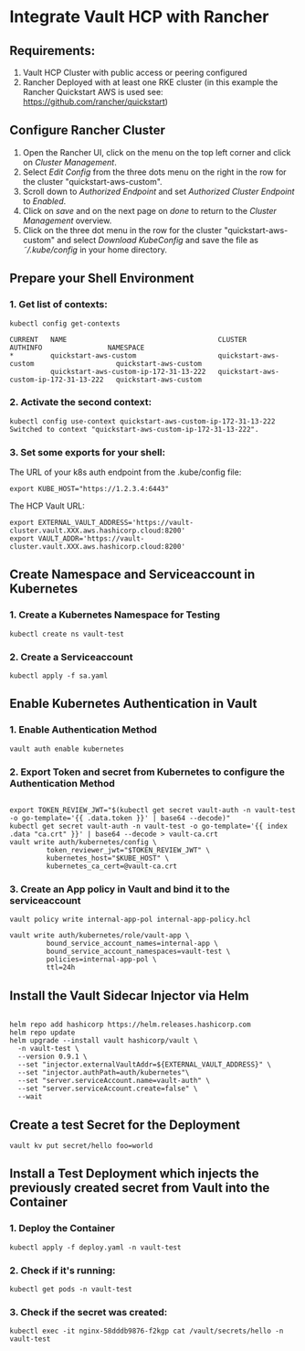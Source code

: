 # Integrate Vault HCP with Rancher #

## Requirements:
1. Vault HCP Cluster with public access or peering configured
2. Rancher Deployed with at least one RKE cluster (in this example the Rancher Quickstart AWS is used see: https://github.com/rancher/quickstart)


## Configure Rancher Cluster
1. Open the Rancher UI, click on the menu on the top left corner and click on _Cluster Management_.
2. Select _Edit Config_ from the three dots menu on the right in the row for the cluster "quickstart-aws-custom".
3. Scroll down to _Authorized Endpoint_ and set _Authorized Cluster Endpoint_ to _Enabled_.
4. Click on _save_ and on the next page on _done_ to return to the _Cluster Management_ overview.
5. Click on the three dot menu in the row for the cluster "quickstart-aws-custom" and select _Download KubeConfig_ and save the file as _˜/.kube/config_ in your home directory.


## Prepare your Shell Environment

### 1. Get list of contexts:
```
kubectl config get-contexts

CURRENT   NAME                                     CLUSTER                                  AUTHINFO                NAMESPACE
*         quickstart-aws-custom                    quickstart-aws-custom                    quickstart-aws-custom
          quickstart-aws-custom-ip-172-31-13-222   quickstart-aws-custom-ip-172-31-13-222   quickstart-aws-custom
```

### 2. Activate the second context:
```
kubectl config use-context quickstart-aws-custom-ip-172-31-13-222
Switched to context "quickstart-aws-custom-ip-172-31-13-222".
```

### 3. Set some exports for your shell:
The URL of your k8s auth endpoint from the .kube/config file:
```
export KUBE_HOST="https://1.2.3.4:6443"
```
The HCP Vault URL:
```
export EXTERNAL_VAULT_ADDRESS='https://vault-cluster.vault.XXX.aws.hashicorp.cloud:8200'
export VAULT_ADDR='https://vault-cluster.vault.XXX.aws.hashicorp.cloud:8200'
```

## Create Namespace and Serviceaccount in Kubernetes

### 1. Create a Kubernetes Namespace for Testing
```
kubectl create ns vault-test
```

### 2. Create a Serviceaccount
```
kubectl apply -f sa.yaml
```

## Enable Kubernetes Authentication in Vault

### 1. Enable Authentication Method
```
vault auth enable kubernetes
```

### 2. Export Token and secret from Kubernetes to configure the Authentication Method
```

export TOKEN_REVIEW_JWT="$(kubectl get secret vault-auth -n vault-test -o go-template='{{ .data.token }}' | base64 --decode)"
kubectl get secret vault-auth -n vault-test -o go-template='{{ index .data "ca.crt" }}' | base64 --decode > vault-ca.crt
vault write auth/kubernetes/config \
         token_reviewer_jwt="$TOKEN_REVIEW_JWT" \
         kubernetes_host="$KUBE_HOST" \
         kubernetes_ca_cert=@vault-ca.crt
```

### 3. Create an App policy in Vault and bind it to the serviceaccount
```
vault policy write internal-app-pol internal-app-policy.hcl

vault write auth/kubernetes/role/vault-app \
         bound_service_account_names=internal-app \
         bound_service_account_namespaces=vault-test \
         policies=internal-app-pol \
         ttl=24h

```

## Install the Vault Sidecar Injector via Helm

```

helm repo add hashicorp https://helm.releases.hashicorp.com
helm repo update
helm upgrade --install vault hashicorp/vault \
  -n vault-test \
  --version 0.9.1 \
  --set "injector.externalVaultAddr=${EXTERNAL_VAULT_ADDRESS}" \
  --set "injector.authPath=auth/kubernetes"\
  --set "server.serviceAccount.name=vault-auth" \
  --set "server.serviceAccount.create=false" \
  --wait
```

## Create a test Secret for the Deployment
```
vault kv put secret/hello foo=world
```

## Install a Test Deployment which injects the previously created secret from Vault into the Container
### 1. Deploy the Container
```
kubectl apply -f deploy.yaml -n vault-test
```

### 2. Check if it's running:
```
kubectl get pods -n vault-test
```

### 3. Check if the secret was created:
```
kubectl exec -it nginx-58dddb9876-f2kgp cat /vault/secrets/hello -n vault-test
```
